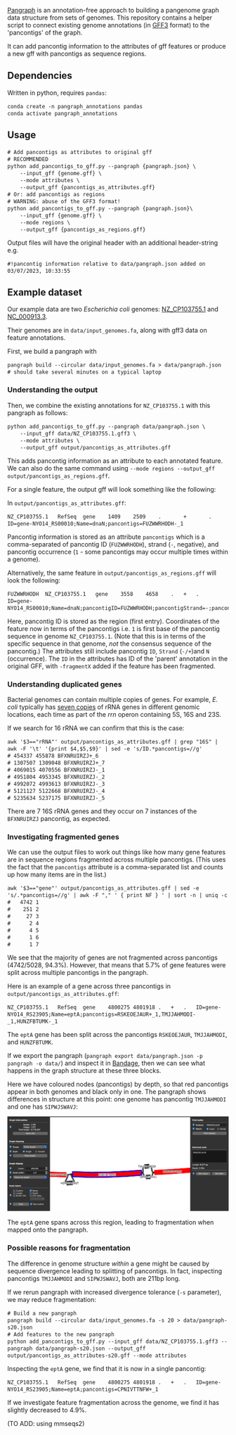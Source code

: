 
[Pangraph](https://github.com/neherlab/pangraph) is an annotation-free approach to building a pangenome graph data structure from sets of genomes. This repository contains a helper script to connect existing genome annotations (in [GFF3](https://www.ensembl.org/info/website/upload/gff3.html) format) to the 'pancontigs' of the graph.

It can add pancontig information to the attributes of gff features or produce a new gff with pancontigs as sequence regions.  

## Dependencies

Written in python, requires `pandas`:

```
conda create -n pangraph_annotations pandas
conda activate pangraph_annotations
```

## Usage

```
# Add pancontigs as attributes to original gff
# RECOMMENDED
python add_pancontigs_to_gff.py --pangraph {pangraph.json} \
    --input_gff {genome.gff} \
    --mode attributes \
    --output_gff {pancontigs_as_attributes.gff}
# Or: add pancontigs as regions
# WARNING: abuse of the GFF3 format!
python add_pancontigs_to_gff.py --pangraph {pangraph.json}\
    --input_gff {genome.gff} \
    --mode regions \
    --output_gff {pancontigs_as_regions.gff}
```

Output files will have the original header with an additional header-string e.g.

```
#!pancontig information relative to data/pangraph.json added on 03/07/2023, 10:33:55
```

## Example dataset

Our example data are two *Escherichia coli* genomes: [NZ_CP103755.1](https://www.ncbi.nlm.nih.gov/nuccore/NZ_CP103755.1) and [NC_000913.3](https://www.ncbi.nlm.nih.gov/nuccore/NC_000913.3). 

Their genomes are in `data/input_genomes.fa`, along with gff3 data on feature annotations. 

First, we build a pangraph with

```
pangraph build --circular data/input_genomes.fa > data/pangraph.json
# should take several minutes on a typical laptop
```

### Understanding the output

Then, we combine the existing annotations for `NZ_CP103755.1` with this pangraph as follows:

```
python add_pancontigs_to_gff.py --pangraph data/pangraph.json \
    --input_gff data/NZ_CP103755.1.gff3 \
    --mode attributes \
    --output_gff output/pancontigs_as_attributes.gff
```

This adds pancontig information as an attribute to each annotated feature. We can also do the same command using `--mode regions --output_gff output/pancontigs_as_regions.gff`. 

For a single feature, the output gff will look something like the following:

In `output/pancontigs_as_attributes.gff`:

```
NZ_CP103755.1   RefSeq  gene    1409    2509    .       +       .       ID=gene-NYO14_RS00010;Name=dnaN;pancontigs=FUZWWRHODH-_1
```

Pancontig information is stored as an attribute `pancontigs` which is a comma-separated of pancontig ID (`FUZWWRHODH`), strand (`-`, negative), and pancontig occurrence (`1` - some pancontigs may occur multiple times within a genome).

Alternatively, the same feature in `output/pancontigs_as_regions.gff` will look the following:

```
FUZWWRHODH  NZ_CP103755.1   gene    3558    4658    .   +   .   ID=gene-NYO14_RS00010;Name=dnaN;pancontigID=FUZWWRHODH;pancontigStrand=-;pancontigN=1
```

Here, pancontig ID is stored as the region (first entry). Coordinates of the feature now in terms of the pancontigs i.e. `1` is first base of the pancontig sequence in genome `NZ_CP103755.1`. (Note that this is in terms of the specific sequence in that genome, *not* the consensus sequence of the pancontig.) The attributes still include pancontig `ID`, `Strand` (`-/+`)and `N` (occurrence). The `ID` in the attributes has ID of the 'parent' annotation in the original GFF, with `-fragmentX` added if the feature has been fragmented. 

### Understanding duplicated genes

Bacterial genomes can contain multiple copies of genes. For example, *E. coli* typically has [seven copies](https://www.pnas.org/doi/10.1073/pnas.96.5.1971#:~:text=Each%20of%20the%20seven) of rRNA genes in different genomic locations, each time as part of the *rrn* operon containing 5S, 16S and 23S.

If we search for 16 rRNA we can confirm that this is the case:

```
awk '$3=="rRNA"' output/pancontigs_as_attributes.gff | grep "16S" | awk -F '\t' '{print $4,$5,$9}' | sed -e 's/ID.*pancontigs=//g'
# 454337 455878 BFXNRUIRZJ+_6
# 1307507 1309048 BFXNRUIRZJ+_7
# 4069015 4070556 BFXNRUIRZJ-_1
# 4951804 4953345 BFXNRUIRZJ-_2
# 4992072 4993613 BFXNRUIRZJ-_3
# 5121127 5122668 BFXNRUIRZJ-_4
# 5235634 5237175 BFXNRUIRZJ-_5
```

There are 7 16S rRNA genes and they occur on 7 instances of the `BFXNRUIRZJ` pancontig, as expected. 


### Investigating fragmented genes

We can use the output files to work out things like how many gene features are in sequence regions fragmented across multiple pancontigs. (This uses the fact that the `pancontigs` attribute is a comma-separated list and counts up how many items are in the list.)

```
awk '$3=="gene"' output/pancontigs_as_attributes.gff | sed -e 's/.*pancontigs=//g' | awk -F "," ' { print NF } ' | sort -n | uniq -c 
#   4742 1
#    251 2
#     27 3
#      2 4
#      4 5
#      1 6
#      1 7
```

We see that the majority of genes are not fragmented across pancontigs (4742/5028, 94.3%). However, that means that 5.7% of gene features were split across multiple pancontigs in the pangraph. 

Here is an example of a gene across three pancontigs in `output/pancontigs_as_attributes.gff`:

```
NZ_CP103755.1   RefSeq  gene    4800275 4801918 .   +   .   ID=gene-NYO14_RS23905;Name=eptA;pancontigs=RSKEOEJAUR+_1,TMJJAHMODI-_1,HUNZFBTUMK-_1
```

The `eptA` gene has been split across the pancontigs `RSKEOEJAUR`, `TMJJAHMODI`, and `HUNZFBTUMK`.

If we export the pangraph (`pangraph export data/pangraph.json -p pangraph -o data/`) and inspect it in [Bandage](https://rrwick.github.io/Bandage/), then we can see what happens in the graph structure at these three blocks.

Here we have coloured nodes (pancontigs) by depth, so that red pancontigs appear in both genomes and black only in one. The pangraph shows differences in structure at this point: one genome has pancontig `TMJJAHMODI` and one has `SIPWJSWAVJ`:

![](images/bandage_screenshot.png)

The `eptA` gene spans across this region, leading to fragmentation when mapped onto the pangraph.


### Possible reasons for fragmentation

The difference in genome structure *within* a gene might be caused by sequence divergence leading to splitting of pancontigs. In fact, inspecting pancontigs `TMJJAHMODI` and `SIPWJSWAVJ`, both are 211bp long. 

If we rerun pangraph with increased divergence tolerance (`-s` parameter), we may reduce fragmentation:

```
# Build a new pangraph
pangraph build --circular data/input_genomes.fa -s 20 > data/pangraph-s20.json
# Add features to the new pangraph
python add_pancontigs_to_gff.py --input_gff data/NZ_CP103755.1.gff3 --pangraph data/pangraph-s20.json --output_gff output/pancontigs_as_attributes-s20.gff --mode attributes
```

Inspecting the `eptA` gene, we find that it is now in a single pancontig:

```
NZ_CP103755.1   RefSeq  gene    4800275 4801918 .   +   .   ID=gene-NYO14_RS23905;Name=eptA;pancontigs=CPNIVTTNFW+_1
```

If we investigate feature fragmentation across the genome, we find it has slightly decreased to 4.9%. 

(TO ADD: using mmseqs2)



